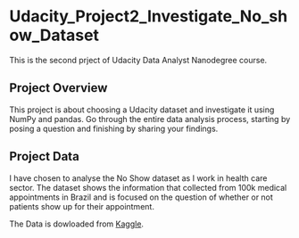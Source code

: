 # Udacity_Project2_Investigate_No_show_Dataset
This is the second prject of Udacity Data Analyst Nanodegree course.

## Project Overview
This project is about choosing a Udacity dataset and investigate it using NumPy and pandas. Go through the entire data analysis process, starting by posing a question and finishing by sharing your findings.

## Project Data
I have chosen to analyse the No Show dataset as I work in health care sector. The dataset shows the information that collected from 100k medical appointments in Brazil and is focused on the question of whether or not patients show up for their appointment. 

The Data is dowloaded from [Kaggle](https://www.kaggle.com/joniarroba/noshowappointments).




